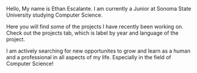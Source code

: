 Hello, My name is Ethan Escalante. I am currently a Junior at Sonoma State University studying Computer Science.

Here you will find some of the projects I have recently been working on. Check out the projects tab, which is label by year and language of the project.

I am actively searching for new opportunites to grow and learn as a human and a professional in all aspects of my life. Especially in the field of Computer Science!


<!---
ethanevertescalante/ethanevertescalante is a ✨ special ✨ repository because its `README.md` (this file) appears on your GitHub profile.
You can click the Preview link to take a look at your changes.
--->
